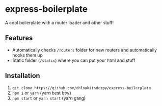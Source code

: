 # express-boilerplate
A cool boilerplate with a router loader and other stuff!

## Features
* Automatically checks ``/routers`` folder for new routers and automatically hooks them up
* Static folder (``/static``) where you can put your html and stuff

## Installation
1. ``git clone https://github.com/ohlookitsderpy/express-boilerplate``
2. ``npm i`` or ``yarn`` (yarn best btw)
3. ``npm start`` or ``yarn start`` (yarn gang)